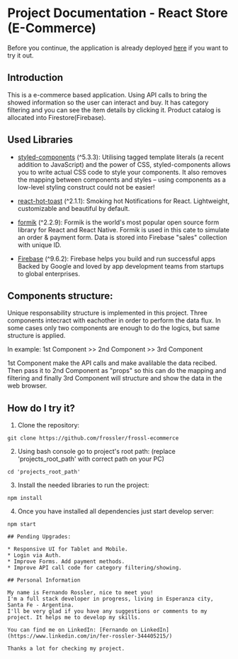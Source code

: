 # Project Documentation - React Store (E-Commerce)

Before you continue, the application is already deployed [here](https://react-store-frossler.netlify.app) if you want to try it out.

## Introduction

This is a e-commerce based application. Using API calls to bring the showed information so the user can interact and buy. It has category filtering and you can see the item details by clicking it. Product catalog is allocated into Firestore(Firebase). 

## Used Libraries
* [styled-components](https://styled-components.com/) (^5.3.3): Utilising tagged template literals (a recent addition to JavaScript) and the power of CSS, styled-components allows you to write actual CSS code to style your components. It also removes the mapping between components and styles – using components as a low-level styling construct could not be easier!

* [react-hot-toast](https://react-hot-toast.com/) (^2.1.1): Smoking hot Notifications for React. Lightweight, customizable and beautiful by default.

* [formik](https://formik.org/) (^2.2.9): Formik is the world's most popular open source form library for React and React Native. Formik is used in this cate to simulate an order & payment form. Data is stored into Firebase "sales" collection with unique ID. 

* [Firebase](https://firebase.google.com/) (^9.6.2): Firebase helps you build and run successful apps Backed by Google and loved by app development teams from startups to global enterprises.

## Components structure:
Unique responsability structure is implemented in this project. Three components intecract with eachother in order to perform the data flux. In some cases only two components are enough to do the logics, but same structure is applied. 

In example: 1st Component >> 2nd Component >> 3rd Component

1st Component make the API calls and make avalilable the data recibed. Then pass it to 2nd Component as "props" so this can do the mapping and filtering and finally 3rd Component will structure and show the data in the web browser. 

## How do I try it?
1. Clone the repository:
```
git clone https://github.com/frossler/frossl-ecommerce
```
2. Using bash console go to project's root path: (replace 'projects_root_path' with correct path on your PC)
```
cd 'projects_root_path'
```
3. Install the needed libraries to run the project:
```
npm install
```
4. Once you have installed all dependencies just start develop server: 
```
npm start

## Pending Upgrades:

* Responsive UI for Tablet and Mobile. 
* Login via Auth.
* Improve Forms. Add payment methods. 
* Improve API call code for category filtering/showing. 

## Personal Information

My name is Fernando Rossler, nice to meet you! 
I'm a full stack developer in progress, living in Esperanza city, Santa Fe - Argentina. 
I'll be very glad if you have any suggestions or comments to my project. It helps me to develop my skills. 

You can find me on LinkedIn: [Fernando on LinkedIn](https://www.linkedin.com/in/fer-rossler-344405215/)

Thanks a lot for checking my project. 
